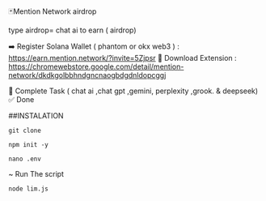 🃏Mention Network airdrop

type airdrop= chat ai to earn ( airdrop)

➡️ Register Solana Wallet ( phantom or okx web3 ) :  https://earn.mention.network/?invite=5Zjpsr
🔘 Download Extension : https://chromewebstore.google.com/detail/mention-network/dkdkgolbbhndgncnaogbdgdnldopcggj

🔘 Complete Task ( chat ai ,chat gpt ,gemini, perplexity ,grook. & deepseek)
✅ Done

##INSTALATION

```
git clone 
```
```
npm init -y
```
```
nano .env
```
~ Run The script
```
node lim.js
```
